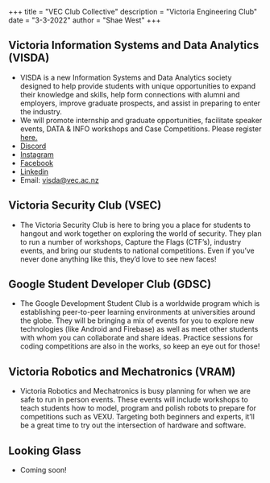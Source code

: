 +++
title = "VEC Club Collective"
description = "Victoria Engineering Club"
date = "3-3-2022"
author = "Shae West"
+++


## Victoria Information Systems and Data Analytics (VISDA)
- VISDA is a new Information Systems and Data Analytics society designed to help provide students with unique opportunities to expand their knowledge and skills, help form connections with alumni and employers, improve graduate prospects, and assist in preparing to enter the industry.  
- We will promote internship and graduate opportunities, facilitate speaker events, DATA & INFO workshops and Case Competitions. Please register [here.](https://vuw.qualtrics.com/jfe/form/SV_6D2hjJlY8Hu0hqm?fbclid=IwAR0gSbuVxU-hluLO6WHialiBAA8XTC38SMsovv7a2TSiQfE2yuGNzSj2qYs)
- [Discord](https://discord.gg/FWJWTwXgGQ)
- [Instagram](https://www.instagram.com/visdasociety/)
- [Facebook](https://www.facebook.com/VISDA.Society)
- [Linkedin](https://www.linkedin.com/company/visda-society/)
- Email: visda@vec.ac.nz


## Victoria Security Club (VSEC)
- The Victoria Security Club is here to bring you a place for students to hangout and work together on exploring the world of security. They plan to run a number of workshops, Capture the Flags (CTF’s), industry events, and bring our students to national competitions. Even if you’ve never done anything like this, they’d love to see new faces!

## Google Student Developer Club (GDSC)
- The Google Development Student Club is a worldwide program which is establishing peer-to-peer learning environments at universities around the globe. They will be bringing a mix of events for you to explore new technologies (like Android and Firebase) as well as meet other students with whom you can collaborate and share ideas. Practice sessions for coding competitions are also in the works, so keep an eye out for those!

## Victoria Robotics and Mechatronics (VRAM)
- Victoria Robotics and Mechatronics is busy planning for when we are safe to run in person events. These events will include workshops to teach students how to model, program and polish robots to prepare for competitions such as VEXU. Targeting both beginners and experts, it’ll be a great time to try out the intersection of hardware and software.

## Looking Glass
- Coming soon!
